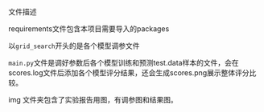 文件描述

requirements文件包含本项目需要导入的packages

以`grid_search`开头的是各个模型调参文件

`main.py`文件是调好参数后各个模型训练和预测test.data样本的文件，会在scores.log文件后添加各个模型评分结果，还会生成scores.png展示整体评分比较。

img 文件夹包含了实验报告用图，有调参图和结果图。